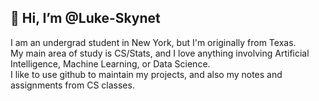 👋 Hi, I’m @Luke-Skynet
-
I am an undergrad student in New York, but I'm originally from Texas.   
My main area of study is CS/Stats, and I love anything involving Artificial Intelligence, Machine Learning, or Data Science.  
I like to use github to maintain my projects, and also my notes and assignments from CS classes.

<!---
Luke-Skynet/Luke-Skynet is a ✨ special ✨ repository because its `README.md` (this file) appears on your GitHub profile.
You can click the Preview link to take a look at your changes.
--->
